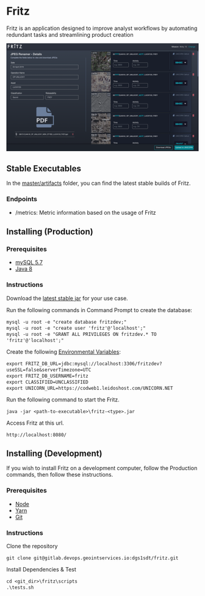 # Fritz

Fritz is an application designed to improve analyst workflows by automating redundant tasks and streamlining product creation

![Fritz](resources/readme/Fritz-HomePage.png?raw=true "Fritz")

## Stable Executables

In the [master/artifacts](https://gitlab.devops.geointservices.io/dgs1sdt/fritz/tree/master/artifacts) folder, you can find the latest stable builds of Fritz.


### Endpoints
* /metrics: Metric information based on the usage of Fritz

## Installing (Production)
### Prerequisites

* [mySQL 5.7](https://downloads.mysql.com/archives/installer/)
* [Java 8](https://www.oracle.com/technetwork/java/javase/downloads/jdk8-downloads-2133151.html)

### Instructions

Download the [latest stable jar](https://gitlab.devops.geointservices.io/dgs1sdt/fritz/tree/master/artifacts) for your use case.

Run the following commands in Command Prompt to create the database:

```
mysql -u root -e "create database fritzdev;"
mysql -u root -e "create user 'fritz'@'localhost';"
mysql -u root -e "GRANT ALL PRIVILEGES ON fritzdev.* TO 'fritz'@'localhost';"
```

Create the following [Environmental Variables](https://java.com/en/download/help/path.xml):

```
export FRITZ_DB_URL=jdbc:mysql://localhost:3306/fritzdev?useSSL=false&serverTimezone=UTC
export FRITZ_DB_USERNAME=fritz
export CLASSIFIED=UNCLASSIFIED
export UNICORN_URL=https://codweb1.leidoshost.com/UNICORN.NET
```  

Run the following command to start the Fritz.

```
java -jar <path-to-executable>\fritz-<type>.jar
```

Access Fritz at this url.
```
http://localhost:8080/
```

## Installing (Development)

If you wish to install Fritz on a development computer, follow the Production commands, then follow these instructions.

### Prerequisites

* [Node](https://nodejs.org/en/)
* [Yarn](https://yarnpkg.com/en/docs/install)
* [Git](https://git-scm.com/download)

### Instructions

Clone the repository

```
git clone git@gitlab.devops.geointservices.io:dgs1sdt/fritz.git
```

Install Dependencies & Test

```
cd <git_dir>\fritz\scripts
.\tests.sh
```
